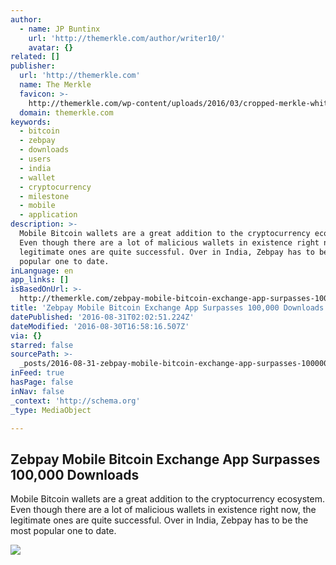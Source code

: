 ```yaml
---
author:
  - name: JP Buntinx
    url: 'http://themerkle.com/author/writer10/'
    avatar: {}
related: []
publisher:
  url: 'http://themerkle.com'
  name: The Merkle
  favicon: >-
    http://themerkle.com/wp-content/uploads/2016/03/cropped-merkle-white-1-192x192.png
  domain: themerkle.com
keywords:
  - bitcoin
  - zebpay
  - downloads
  - users
  - india
  - wallet
  - cryptocurrency
  - milestone
  - mobile
  - application
description: >-
  Mobile Bitcoin wallets are a great addition to the cryptocurrency ecosystem.
  Even though there are a lot of malicious wallets in existence right now, the
  legitimate ones are quite successful. Over in India, Zebpay has to be the most
  popular one to date.
inLanguage: en
app_links: []
isBasedOnUrl: >-
  http://themerkle.com/zebpay-mobile-bitcoin-exchange-app-surpasses-100000-downloads/
title: 'Zebpay Mobile Bitcoin Exchange App Surpasses 100,000 Downloads'
datePublished: '2016-08-31T02:02:51.224Z'
dateModified: '2016-08-30T16:58:16.507Z'
via: {}
starred: false
sourcePath: >-
  _posts/2016-08-31-zebpay-mobile-bitcoin-exchange-app-surpasses-100000-downloa.md
inFeed: true
hasPage: false
inNav: false
_context: 'http://schema.org'
_type: MediaObject

---
```

<article style=""><h1>Zebpay Mobile Bitcoin Exchange App Surpasses 100,000 Downloads</h1><p>Mobile Bitcoin wallets are a great addition to the cryptocurrency ecosystem. Even though there are a lot of malicious wallets in existence right now, the legitimate ones are quite successful. Over in India, Zebpay has to be the most popular one to date.</p><img src="http://themerkle.com/wp-content/uploads/2016/08/shutterstock_91811036.jpg" /></article>